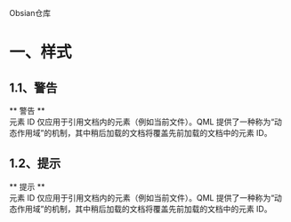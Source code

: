 Obsian仓库

# 一、样式
## 1.1、警告
<div class="warning">
** 警告 ** <br>元素 ID 仅应用于引用文档内的元素（例如当前文件）。QML 提供了一种称为“动态作用域”的机制，其中稍后加载的文档将覆盖先前加载的文档中的元素 ID。
</div>


## 1.2、提示
<div class="tip">
** 提示 ** <br>元素 ID 仅应用于引用文档内的元素（例如当前文件）。QML 提供了一种称为“动态作用域”的机制，其中稍后加载的文档将覆盖先前加载的文档中的元素 ID。
</div>


